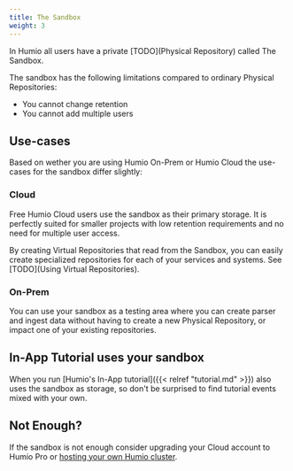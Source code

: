 ```yaml
---
title: The Sandbox
weight: 3
---
```


In Humio all users have a private [TODO](Physical Repository) called The Sandbox.

The sandbox has the following limitations compared to ordinary Physical
Repositories:

- You cannot change retention
- You cannot add multiple users


## Use-cases

Based on wether you are using Humio On-Prem or Humio Cloud the use-cases for
the sandbox differ slightly:

### Cloud

Free Humio Cloud users use the sandbox as their primary storage.
It is perfectly suited for smaller projects with low retention requirements
and no need for multiple user access.

By creating Virtual Repositories that read from the Sandbox, you can easily
create specialized repositories for each of your services and systems. See
[TODO](Using Virtual Repositories).

### On-Prem

You can use your sandbox as a testing area where you can create
parser and ingest data without having to create a new Physical Repository,
or impact one of your existing repositories.


## In-App Tutorial uses your sandbox

When you run [Humio's In-App tutorial]({{< relref "tutorial.md" >}}) also uses the sandbox as storage, so
don't be surprised to find tutorial events mixed with your own.

## Not Enough?

If the sandbox is not enough consider upgrading your Cloud account to Humio Pro
or [hosting your own Humio cluster](https://www.humio.com/download).
